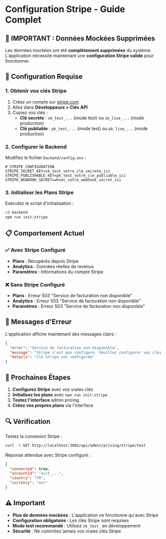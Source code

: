 # Configuration Stripe - Guide Complet

## 🚨 **IMPORTANT : Données Mockées Supprimées**

Les données mockées ont été **complètement supprimées** du système. L'application nécessite maintenant une **configuration Stripe valide** pour fonctionner.

## 🔧 **Configuration Requise**

### 1. **Obtenir vos clés Stripe**

1. Créez un compte sur [stripe.com](https://stripe.com)
2. Allez dans **Développeurs > Clés API**
3. Copiez vos clés :
   - **Clé secrète** : `sk_test_...` (mode test) ou `sk_live_...` (mode production)
   - **Clé publiable** : `pk_test_...` (mode test) ou `pk_live_...` (mode production)

### 2. **Configurer le Backend**

Modifiez le fichier `backend/config.env` :

```env
# STRIPE CONFIGURATION
STRIPE_SECRET_KEY=sk_test_votre_cle_secrete_ici
STRIPE_PUBLISHABLE_KEY=pk_test_votre_cle_publiable_ici
STRIPE_WEBHOOK_SECRET=whsec_votre_webhook_secret_ici
```

### 3. **Initialiser les Plans Stripe**

Exécutez le script d'initialisation :

```bash
cd backend
npm run init:stripe
```

## 📋 **Comportement Actuel**

### ✅ **Avec Stripe Configuré**
- **Plans** : Récupérés depuis Stripe
- **Analytics** : Données réelles de revenus
- **Paramètres** : Informations du compte Stripe

### ❌ **Sans Stripe Configuré**
- **Plans** : Erreur 503 "Service de facturation non disponible"
- **Analytics** : Erreur 503 "Service de facturation non disponible"
- **Paramètres** : Erreur 503 "Service de facturation non disponible"

## 🎯 **Messages d'Erreur**

L'application affiche maintenant des messages clairs :

```json
{
  "error": "Service de facturation non disponible",
  "message": "Stripe n'est pas configuré. Veuillez configurer vos clés API Stripe.",
  "details": "Clé Stripe non configurée"
}
```

## 🚀 **Prochaines Étapes**

1. **Configurez Stripe** avec vos vraies clés
2. **Initialisez les plans** avec `npm run init:stripe`
3. **Testez l'interface** admin pricing
4. **Créez vos propres plans** via l'interface

## 🔍 **Vérification**

Testez la connexion Stripe :

```bash
curl -X GET http://localhost:3003/api/admin/pricing/stripe/test
```

Réponse attendue avec Stripe configuré :
```json
{
  "connected": true,
  "accountId": "acct_...",
  "country": "FR",
  "currency": "eur"
}
```

## ⚠️ **Important**

- **Plus de données mockées** : L'application ne fonctionne qu'avec Stripe
- **Configuration obligatoire** : Les clés Stripe sont requises
- **Mode test recommandé** : Utilisez `sk_test_` en développement
- **Sécurité** : Ne commitez jamais vos vraies clés Stripe
